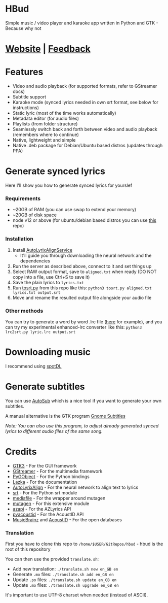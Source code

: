 # HBud
Simple music / video player and karaoke app written in Python and GTK - Because why not

# [Website](https://swanux.github.io/hbud.html) | [Feedback](https://swanux.github.io/feedbacks.html)

# Features
- Video and audio playback (for supported formats, refer to GStreamer docs)
- Subtitle support
- Karaoke mode (synced lyrics needed in own srt format, see below for instructions)
- Static lyric (most of the time works automatically)
- Metadata editor (for audio files)
- Playlists (from folder structure)
- Seamlessly switch back and forth between video and audio playback (remembers where to continue)
- Native, lightweight and simple
- Native .deb package for Debian/Ubuntu based distros (updates through PPA)

# Generate synced lyrics

Here I'll show you how to generate synced lyrics for yourslef

### Requirements

* ~20GB of RAM (you can use swap to extend your memory)
* ~20GB of disk space
* node v12 or above (for ubuntu/debian based distros you can use [this](https://github.com/nodesource/distributions) repo)

### Installation

1. Install [AutoLyrixAlignService](https://github.com/gazugafan/AutoLyrixAlignService)
    - It'll guide you through downloading the neural network and the dependencies
2. Run the server as described above, connect to it and set things up
3. Select RAW output format, save to `aligned.txt` when ready (DO NOT copy into a file, use Ctrl+S to save it)
4. Save the plain lyrics to `lyrics.txt`
5. Run [tosrt.py](https://github.com/swanux/hbud/blob/master/tools/) from this repo like this: `python3 tosrt.py aligned.txt lyrics.txt output.srt`
7. Move and rename the resulted output file alongside your audio file

### Other methods

You can try to generate a word by word .lrc file ([here](https://lrcgenerator.com) for example), and you can try my experimental enhanced-lrc converter like this: `python3 lrc2srt.py lyric.lrc output.srt`

# Downloading music

I recommend using [spotDL](https://github.com/spotDL/spotify-downloader)

# Generate subtitles

You can use [AutoSub](https://github.com/abhirooptalasila/AutoSub) which is a nice tool if you want to generate your own subtitles.

A manual alternative is the GTK program [Gnome Subtitles](https://gnomesubtitles.org)

*Note: You can also use this program, to adjust already generated synced lyrics to different audio files of the same song.*

# Credits
* [GTK3](https://www.gtk.org) - For the GUI framework
* [GStreamer](https://gstreamer.freedesktop.org) - For the multimedia framework
* [PyGObject](https://pygobject.readthedocs.io/en/latest/) - For the Python bindings
* [Lazka](https://lazka.github.io/pgi-docs/) - For the documentation
* [AutoLyrixAlign](https://github.com/chitralekha18/AutoLyrixAlign) - For the neural network to align text to lyrics
* [srt](https://pypi.org/project/srt/) - For the Python srt module
* [mediafile](https://pypi.org/project/mediafile/) - For the wrapper around mutagen
* [mutagen](https://pypi.org/project/mutagen/) - For this extensive module
* [azapi](https://github.com/elmoiv/azapi) - For the AZLyrics API
* [pyacoustid](https://github.com/beetbox/pyacoustid) - For the AcoustID API
* [MusicBrainz](https://beta.musicbrainz.org/) and [AcoustID](https://acoustid.org/) - For the open databases

### Translation

First you have to clone this repo to `/home/$USER/GitRepos/hbud` - hbud is the root of this repository

You can then use the provided `translate.sh`:

- Add new translation: `./translate.sh new en_GB en`
- Generate `.mo` files: `./translate.sh add en_GB en`
- Update `.po` files: `./translate.sh update en_GB en`
- Update `.mo` files: `./translate.sh upgrade en_GB en`

It's important to use UTF-8 charset when needed (instead of ASCII).
